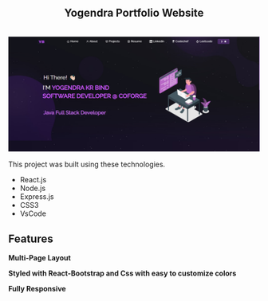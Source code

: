 <h2 align="center">
  Yogendra Portfolio Website <br/>

</h2>


<br/>
<img src="./imagehomepage.jpeg" alt="imag"/>

This project was built using these technologies.

- React.js
- Node.js
- Express.js
- CSS3
- VsCode


## Features

**Multi-Page Layout**

**Styled with React-Bootstrap and Css with easy to customize colors**

**Fully Responsive**
